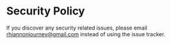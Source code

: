 # Security Policy

If you discover any security related issues, please email rhiannonjourney@gmail.com instead of using the issue tracker.
